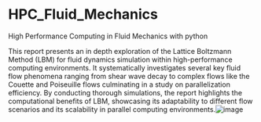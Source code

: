 # HPC_Fluid_Mechanics
High Performance Computing in Fluid Mechanics with python


This report presents an in depth exploration of the Lattice Boltzmann Method (LBM) for fluid dynamics simulation within high-performance computing environments. It systematically investigates several key fluid flow phenomena ranging from shear wave decay to complex flows like the Couette and Poiseuille flows culminating in a study on parallelization efficiency. By conducting thorough simulations, the report highlights the computational benefits of LBM, showcasing its adaptability to different flow scenarios and its scalability in parallel computing environments.![image](https://github.com/Sheregarpooja/HPC_Fluid_Mechanics/assets/43609819/536ec7bb-de92-447a-b804-2db96791e854)

